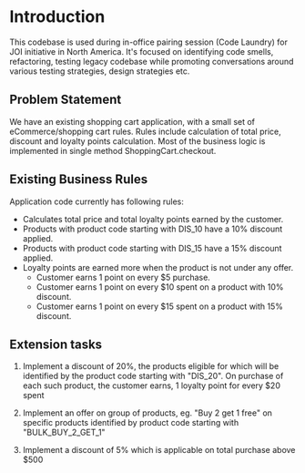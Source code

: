 # Introduction

This codebase is used during in-office pairing session (Code Laundry) for JOI initiative in North America.
It's focused on identifying code smells, refactoring, testing legacy codebase while promoting
conversations around various testing strategies, design strategies etc.

## Problem Statement

We have an existing shopping cart application, with a small set of eCommerce/shopping cart rules. Rules include calculation of total price, discount and loyalty points calculation. Most of the business logic is implemented in single method ShoppingCart.checkout.

## Existing Business Rules

Application code currently has following rules:

* Calculates total price and total loyalty points earned by the customer.
* Products with product code starting with DIS_10 have a 10% discount applied.
* Products with product code starting with DIS_15 have a 15% discount applied.
* Loyalty points are earned more when the product is not under any offer.
  * Customer earns 1 point on every $5 purchase.
  * Customer earns 1 point on every $10 spent on a product with 10% discount.
  * Customer earns 1 point on every $15 spent on a product with 15% discount.

## Extension tasks

1. Implement a discount of 20%, the products eligible for which will be identified by the product code starting with "DIS_20". On purchase of each such product, the customer earns, 1 loyalty point for every $20 spent

1. Implement an offer on group of products, eg. "Buy 2 get 1 free" on specific products identified by product code starting with "BULK_BUY_2_GET_1"

1. Implement a discount of 5% which is applicable on total purchase above $500